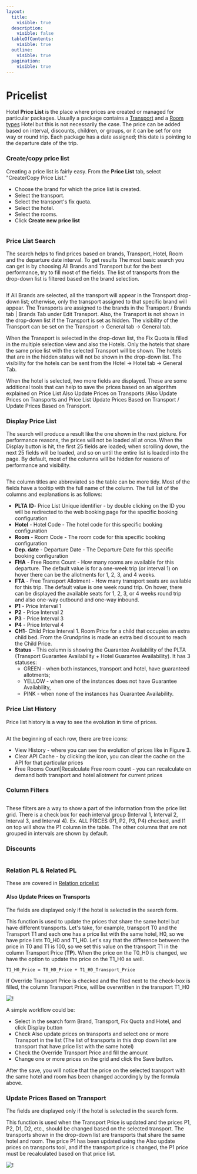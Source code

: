 ```yaml
---
layout:
  title:
    visible: true
  description:
    visible: false
  tableOfContents:
    visible: true
  outline:
    visible: true
  pagination:
    visible: true
---
```


# Pricelist

Hotel **Price List** is the place where prices are created or managed for particular packages. Usually a package contains a [Transport](../transport/transport/) and a [Room types](../base-room-types.md) Hotel but this is not necessarily the case. The price can be added based on interval, discounts, children, or groups, or it can be set for one way or round trip. Each package has a date assigned; this date is pointing to the departure date of the trip.

### Create/copy price list <a href="#createcopy-price-list" id="createcopy-price-list"></a>

Creating a price list is fairly easy. From the **Price List** tab, select "Create/Copy Price List."

* Choose the brand for which the price list is created.
* Select the transport.
* Select the transport's fix quota.
* Select the hotel.
* Select the rooms.
* Click **Create new price list**

<figure><img src="../.gitbook/assets/image (29) (1) (1) (1).png" alt=""><figcaption></figcaption></figure>

### Price List Search <a href="#price-list-search" id="price-list-search"></a>

The search helps to find prices based on brands, Transport, Hotel, Room and the departure date interval. To get results The most basic search you can get is by choosing All Brands and Transport but for the best performance, try to fill most of the fields. The list of transports from the drop-down list is filtered based on the brand selection.

<figure><img src="../.gitbook/assets/image (30) (1) (1) (1).png" alt=""><figcaption></figcaption></figure>

If All Brands are selected, all the transport will appear in the Transport drop-down list; otherwise, only the transport assigned to that specific brand will appear. The Transports are assigned to the brands in the Transport / Brands tab | Brands Tab under Edit Transport. Also, the Transport is not shown in the drop-down list if the Transport is set as hidden. The visibility of the Transport can be set on the Transport  -> General tab -> General tab.

When the Transport is selected in the drop-down list, the Fix Quota is filled in the multiple selection view and also the Hotels. Only the hotels that share the same price list with the selected Transport will be shown. The hotels that are in the hidden status will not be shown in the drop-down list. The visibility for the hotels can be sent from the Hotel -> Hotel tab -> General Tab.

When the hotel is selected, two more fields are displayed. These are some additional tools that can help to save the prices based on an algorithm explained on Price List Also Update Prices on Transports /Also Update Prices on Transports and Price List Update Prices Based on Transport / Update Prices Based on Transport.

### Display Price List <a href="#display-price-list" id="display-price-list"></a>

The search will produce a result like the one shown in the next picture. For performance reasons, the prices will not be loaded all at once. When the Display button is hit, the first 25 fields are loaded; when scrolling down, the next 25 fields will be loaded, and so on until the entire list is loaded into the page. By default, most of the columns will be hidden for reasons of performance and visibility.

<figure><img src="../.gitbook/assets/image (31) (1) (1) (1).png" alt=""><figcaption></figcaption></figure>

The column titles are abbreviated so the table can be more tidy. Most of the fields have a tooltip with the full name of the column. The full list of the columns and explanations is as follows:

* **PLTA ID**- Price List Unique identifier - by double clicking on the ID you will be redirected to the web booking page for the specific booking configuration
* **Hotel** - Hotel Code - The hotel code for this specific booking configuration
* **Room** - Room Code - The room code for this specific booking configuration
* **Dep. date** - Departure Date - The Departure Date for this specific booking configuration
* **FHA** - Free Rooms Count - How many rooms are available for this departure. The default value is for a one-week trip (or interval 1) on hover there can be the allotments for 1, 2, 3, and 4 weeks.
* **FTA** - Free Transport Allotment - How many transport seats are available for this trip. The default value is one week round trip. On hover, there can be displayed the available seats for 1, 2, 3, or 4 weeks round trip and also one-way outbound and one-way inbound.
* **P1** - Price Interval 1&#x20;
* **P2** - Price Interval 2
* **P3** - Price Interval 3&#x20;
* **P4** - Price Interval 4&#x20;
* **CH1**- Child Price Interval 1. Room Price for a child that occupies an extra child bed. From the Grundprins is made an extra bed discount to reach the Child Price.
* **Status** - This column is showing the Guarantee Availability of the PLTA (Transport Guarantee Availability + Hotel Guarantee Availability). It has 3 statuses:&#x20;
  * GREEN - when both instances, transport and hotel, have guaranteed allotments;&#x20;
  * YELLOW - when one of the instances does not have Guarantee Availability,&#x20;
  * PINK - when none of the instances has Guarantee Availability.

### Price List History <a href="#price-list-history" id="price-list-history"></a>

Price list history is a way to see the evolution in time of prices.

<figure><img src="../.gitbook/assets/image (32) (1) (1).png" alt=""><figcaption></figcaption></figure>

At the beginning of each row, there are tree icons:

* View History - where you can see the evolution of prices like in Figure 3.
* Clear API Cache - by clicking the icon, you can clear the cache on the API for that particular prices
* Free Rooms Count|Recalculate Free room count - you can recalculate on demand both transport and hotel allotment for current prices

### Column Filters <a href="#column-filters" id="column-filters"></a>

<figure><img src="../.gitbook/assets/image (33) (1) (1).png" alt=""><figcaption></figcaption></figure>

These filters are a way to show a part of the information from the price list grid. There is a check box for each interval group (Interval 1, Interval 2, Interval 3, and Interval 4). Ex. ALL PRICES (P1, P2, P3, P4) checked, and I1 on top will show the P1 column in the table. The other columns that are not grouped in intervals are shown by default.

### Discounts <a href="#discounts" id="discounts"></a>

<figure><img src="../.gitbook/assets/image (34) (1) (1).png" alt=""><figcaption></figcaption></figure>

### Relation PL & Related PL <a href="#relation-pl--related-pl" id="relation-pl--related-pl"></a>

These are covered in [Relation pricelist](page-6.md#relation-pl--related-pl)

#### Also Update Prices on Transports <a href="#also-update-prices-on-transports" id="also-update-prices-on-transports"></a>

The fields are displayed only if the hotel is selected in the search form.

This function is used to update the prices that share the same hotel but have different transports. Let's take, for example, transport T0 and the Transport T1 and each one has a price list with the same hotel, H0, so we have price lists T0\_H0 and T1\_H0. Let's say that the difference between the price in T0 and T1 is 100, so we set this value on the transport T1 in the column Transport Price (**TP**). When the price on the T0\_H0 is changed, we have the option to update the price on the T1\_H0 as well.

`T1_H0_Price = T0_H0_Price + T1_H0_Transport_Price`

If Override Transport Price is checked and the filed next to the check-box is filled, the column Transport Price, will be overwritten in the transport T1\_H0

![!](https://docs.tourpaq.com/assets/images/updatePriceOnTransports-2ce165a0ee01856d1fa742c9bdb84fb1.png)

A simple workflow could be:

* Select in the search form Brand, Transport, Fix Quota and Hotel, and click Display button
* Check Also update prices on transports and select one or more Transport in the list (The list of transports in this drop down list are transport that have price list with the same hotel)
* Check the Override Transport Price and fill the amount
* Change one or more prices on the grid and click the Save button.

After the save, you will notice that the price on the selected transport with the same hotel and room has been changed accordingly by the formula above.

### Update Prices Based on Transport <a href="#update-prices-based-on-transport" id="update-prices-based-on-transport"></a>

The fields are displayed only if the hotel is selected in the search form.

This function is used when the Transport Price is updated and the prices P1, P2, D1, D2, etc., should be changed based on the selected transport. The transports shown in the drop-down list are transports that share the same hotel and room. The price P1 has been updated using the Also update prices on transports tool, and if the transport price is changed, the P1 price must be recalculated based on that price list.

![!](https://docs.tourpaq.com/assets/images/updatePriceBasedOnTransport-b76eb367aade9faa3c6b2428cdd5760c.png)
